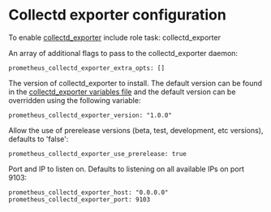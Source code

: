 # Collectd exporter configuration

To enable [collectd_exporter](https://github.com/prometheus/collectd_exporter) include role task: collectd_exporter

An array of additional flags to pass to the collectd_exporter daemon:

    prometheus_collectd_exporter_extra_opts: []

The version of collectd_exporter to install. The default version can be found in the [collectd_exporter variables file](../vars/software/collectd_exporter.yml) and the default version can be overridden using the following variable:

    prometheus_collectd_exporter_version: "1.0.0"

Allow the use of prerelease versions (beta, test, development, etc versions), defaults to 'false':

    prometheus_collectd_exporter_use_prerelease: true

Port and IP to listen on. Defaults to listening on all available IPs on port 9103:

    prometheus_collectd_exporter_host: "0.0.0.0"
    prometheus_collectd_exporter_port: 9103
